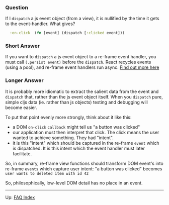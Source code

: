 ### Question

If I `dispatch` a js event object (from a view), it is nullified 
by the time it gets to the event-handler. What gives? 

```cljs
  :on-click  (fn [event] (dispatch [:clicked event]))
```

### Short Answer

If you want to `dispatch` a js event object to a re-frame 
event handler, you must call `(.persist event)` before the `dispatch`. 
React recycles events (using a pool), and re-frame event handlers 
run async.  [Find out more here](https://facebook.github.io/react/docs/events.html)
  
  
### Longer Answer

It is probably more idiomatic to extract the salient data from the event 
and `dispatch` that, rather than the js event object itself. When you 
`dispatch` pure, simple cljs data (ie. rather than js objects) testing 
and debugging will become easier. 

To put that point evenly more strongly, think about it like this:
 - a DOM `on-click` `callback` might tell us "a button was clicked"
 - our application must then interpret that click. The click means 
   the user wanted to achieve something. They had "intent".
 - it is this "intent" which should be captured in the re-frame `event` 
   which is dispatched.  It is this intent which the event handler must 
   later facilitate.
   
   
So, in summary, re-frame view functions should transform DOM event's 
into re-frame `events` which capture user intent: "a button was clicked"
becomes `user wants to deleted item with id 42`

So, philosophically, low-level DOM detail has no place in an event.
 

***

Up:  [FAQ Index](README.md)&nbsp;&nbsp;&nbsp;&nbsp;&nbsp;&nbsp;


<!-- START doctoc generated TOC please keep comment here to allow auto update -->
<!-- DON'T EDIT THIS SECTION, INSTEAD RE-RUN doctoc TO UPDATE -->
<!-- END doctoc generated TOC please keep comment here to allow auto update -->
